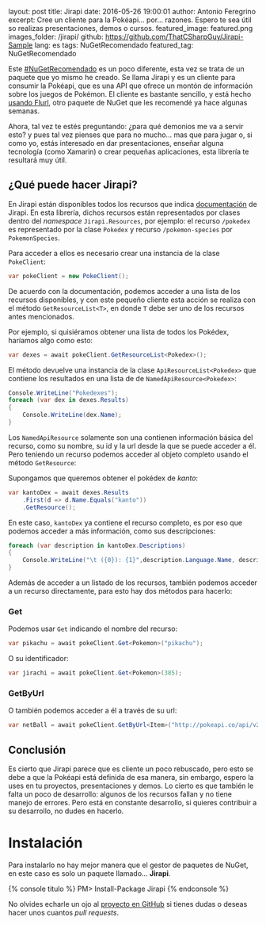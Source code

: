 layout: post
title: Jirapi
date: 2016-05-26 19:00:01
author: Antonio Feregrino
excerpt: Cree un cliente para la Pokéapi... por... razones. Espero te sea útil so realizas presentaciones, demos o cursos.
featured_image: featured.png
images_folder: /jirapi/
github: https://github.com/ThatCSharpGuy/Jirapi-Sample
lang: es
tags: NuGetRecomendado
featured_tag: NuGetRecomendado

Este <a href="http://thatcsharpguy.com/tag/NuGetRecomendado">#NuGetRecomendado</a> es un poco diferente, esta vez se trata de un paquete que yo mismo he creado. Se llama Jirapi y es un cliente para consumir la Pokéapi, que es una API que ofrece un montón de información sobre los juegos de Pokémon. El cliente es bastante sencillo, y está hecho <a href="http://thatcsharpguy.com/tag/NuGetRecomendado">usando Flurl</a>, otro paquete de NuGet que les recomendé ya hace algunas semanas.

Ahora, tal vez te estés preguntando: ¿para qué demonios me va a servir esto? y pues tal vez pienses que para no mucho... mas que para jugar o, si como yo, estás interesado en dar presentaciones, enseñar alguna tecnología (como Xamarin) o crear pequeñas aplicaciones, esta librería te resultará muy útil. 

## ¿Qué puede hacer Jirapi?  
En Jirapi están disponibles todos los recursos que indica <a href="http://pokeapi.co/docsv2/" target="_blank" rel="nofollow">documentación</a> de Jirapi. En esta librería, dichos recursos están representados por clases dentro del *namespace* `Jirapi.Resources`, por ejemplo: el recurso `/pokedex` es representado por la clase `Pokedex` y recurso `/pokemon-species` por `PokemonSpecies`.

Para acceder a ellos es necesario crear una instancia de la clase `PokeClient`:

```csharp  
var pokeClient = new PokeClient();
```  

De acuerdo con la documentación, podemos acceder a una lista de los recursos disponibles, y con este pequeño cliente esta acción se realiza con el método `GetResourceList<T>`, en donde `T` debe ser uno de los recursos antes mencionados. 

Por ejemplo, si quisiéramos obtener una lista de todos los Pokédex, haríamos algo como esto:

```csharp  
var dexes = await pokeClient.GetResourceList<Pokedex>();
```   

El método devuelve una instancia de la clase `ApiResourceList<Pokedex>` que contiene los resultados en una lista de de `NamedApiResource<Pokedex>`:

```csharp  
Console.WriteLine("Pokedexes");
foreach (var dex in dexes.Results)
{
    Console.WriteLine(dex.Name);
}
```  

Los `NamedApiResource` solamente son una contienen información básica del recurso, como su nombre, su id y la url desde la que se puede acceder a él. Pero teniendo un recurso podemos acceder al objeto completo usando el método `GetResource`:

Supongamos que queremos obtener el pokédex de *kanto*:

```csharp  
var kantoDex = await dexes.Results
    .First(d => d.Name.Equals("kanto"))
    .GetResource();
```  

En este caso, `kantoDex` ya contiene el recurso completo, es por eso que podemos acceder a más información, como sus descripciones:

```csharp  
foreach (var description in kantoDex.Descriptions)
{
    Console.WriteLine("\t ({0}): {1}",description.Language.Name, description.Description1);
}
```  

Además de acceder a un listado de los recursos, también podemos acceder a un recurso directamente, para esto hay dos métodos para hacerlo:

### Get
Podemos usar `Get` indicando el nombre del recurso:

```csharp  
var pikachu = await pokeClient.Get<Pokemon>("pikachu");
```  

O su identificador:

```csharp  
var jirachi = await pokeClient.Get<Pokemon>(385);
```  

### GetByUrl
O también podemos acceder a él a través de su url:

```csharp  
var netBall = await pokeClient.GetByUrl<Item>("http://pokeapi.co/api/v2/item/6");
```  

## Conclusión  
Es cierto que Jirapi parece que es cliente un poco rebuscado, pero esto se debe a que la Pokéapi está definida de esa manera, sin embargo, espero la uses en tu proyectos, presentaciones y demos. Lo cierto es que también le falta un poco de desarrollo: algunos de los recursos fallan y no tiene manejo de errores. Pero está en constante desarrollo, si quieres contribuir a su desarrollo, no dudes en hacerlo.
 
# Instalación  
Para instalarlo no hay mejor manera que el gestor de paquetes de NuGet, en este caso es solo un paquete llamado... **Jirapi**.

{% console titulo %}
PM> Install-Package Jirapi
{% endconsole %}

No olvides echarle un ojo al <a href="https://github.com/ThatCSharpGuy/Jirapi" target="_blank" rel="nofollow">proyecto en GitHub</a> si tienes dudas o deseas hacer unos cuantos *pull requests*.